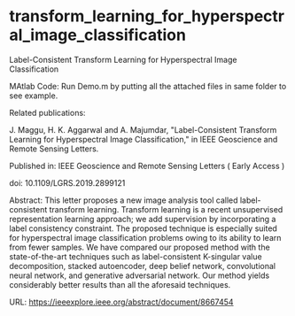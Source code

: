 # transform_learning_for_hyperspectral_image_classification
Label-Consistent Transform Learning for Hyperspectral Image Classification

MAtlab Code: Run Demo.m by putting all the attached files in same folder to see example. 

Related publications:

J. Maggu, H. K. Aggarwal and A. Majumdar, "Label-Consistent Transform Learning for Hyperspectral Image Classification," in IEEE Geoscience and Remote Sensing Letters.

Published in: IEEE Geoscience and Remote Sensing Letters ( Early Access )

doi: 10.1109/LGRS.2019.2899121

Abstract: This letter proposes a new image analysis tool called label-consistent transform learning. Transform learning is a recent unsupervised representation learning approach; we add supervision by incorporating a label consistency constraint. The proposed technique is especially suited for hyperspectral image classification problems owing to its ability to learn from fewer samples. We have compared our proposed method with the state-of-the-art techniques such as label-consistent K-singular value decomposition, stacked autoencoder, deep belief network, convolutional neural network, and generative adversarial network. Our method yields considerably better results than all the aforesaid techniques.

URL: https://ieeexplore.ieee.org/abstract/document/8667454



